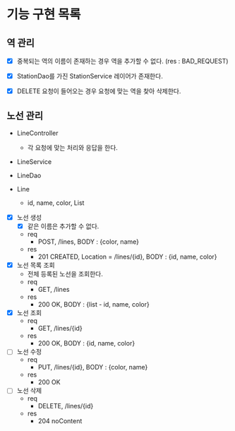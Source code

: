 # 기능 구현 목록

## 역 관리
- [x] 중복되는 역의 이름이 존재하는 경우 역을 추가할 수 없다. (res : BAD_REQUEST)
- [x] StationDao를 가진 StationService 레이어가 존재한다.
- [x] DELETE 요청이 들어오는 경우 요청에 맞는 역을 찾아 삭제한다.


## 노선 관리
- LineController
    - 각 요청에 맞는 처리와 응답을 한다.
- LineService

- LineDao

- Line
    - id, name, color, List<Station>

- [x] 노선 생성
    - [x] 같은 이름은 추가할 수 없다.
    - req
        - POST, /lines, BODY : {color, name}
    - res
        - 201 CREATED, Location = /lines/{id}, BODY : {id, name, color}
- [x] 노선 목록 조회
    - 전체 등록된 노선을 조회한다.
    - req
        - GET, /lines
    - res
        - 200 OK, BODY : {list - id, name, color}
- [x] 노선 조회
    - req
        - GET, /lines/{id}
    - res
        - 200 OK, BODY : {id, name, color}
- [ ] 노선 수정
    - req
        - PUT, /lines/{id}, BODY : {color, name}
    - res
        - 200 OK
- [ ] 노선 삭제
    - req
        - DELETE, /lines/{id}
    - res
        - 204 noContent